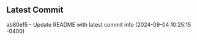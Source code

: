 
## Latest Commit
ab80e15 - Update README with latest commit info (2024-09-04 10:25:15 -0400) <Yunxi-Zhou>
